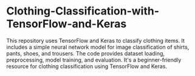 # Clothing-Classification-with-TensorFlow-and-Keras
This repository uses TensorFlow and Keras to classify clothing items. It includes a simple neural network model for image classification of shirts, pants, shoes, and trousers. The code provides dataset loading, preprocessing, model training, and evaluation. It's a beginner-friendly resource for clothing classification using TensorFlow and Keras.
